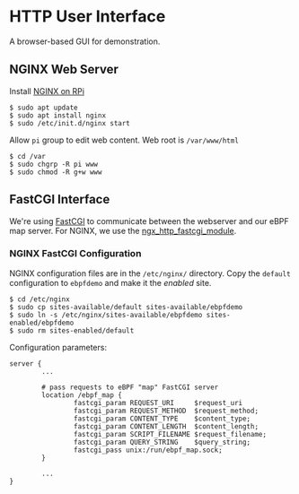 # HTTP User Interface

A browser-based GUI for demonstration.

## NGINX Web Server

Install [NGINX on RPi](https://www.raspberrypi.org/documentation/remote-access/web-server/nginx.md)

```
$ sudo apt update
$ sudo apt install nginx
$ sudo /etc/init.d/nginx start
```

Allow `pi` group to edit web content.
Web root is `/var/www/html`

```
$ cd /var
$ sudo chgrp -R pi www
$ sudo chmod -R g+w www
```

## FastCGI Interface

We're using [FastCGI](https://fastcgi-archives.github.io/)
to communicate between the webserver and our eBPF map server.
For NGINX, we use the [ngx_http_fastcgi_module](http://nginx.org/en/docs/http/ngx_http_fastcgi_module.html).

### NGINX FastCGI Configuration

NGINX configuration files are in the `/etc/nginx/` directory.
Copy the `default` configuration to `ebpfdemo` and make it the _enabled_ site.

```
$ cd /etc/nginx
$ sudo cp sites-available/default sites-available/ebpfdemo
$ sudo ln -s /etc/nginx/sites-available/ebpfdemo sites-enabled/ebpfdemo
$ sudo rm sites-enabled/default
```

Configuration parameters:

```
server {
        ...

        # pass requests to eBPF "map" FastCGI server
        location /ebpf_map {
                fastcgi_param REQUEST_URI     $request_uri
                fastcgi_param REQUEST_METHOD  $request_method;
                fastcgi_param CONTENT_TYPE    $content_type;
                fastcgi_param CONTENT_LENGTH  $content_length;
                fastcgi_param SCRIPT_FILENAME $request_filename;
                fastcgi_param QUERY_STRING    $query_string;
                fastcgi_pass unix:/run/ebpf_map.sock;
        }

        ...
}
```
